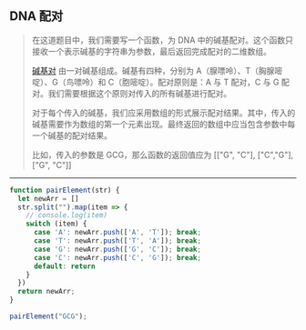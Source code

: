 ## DNA 配对

> 在这道题目中，我们需要写一个函数，为 DNA 中的碱基配对。这个函数只接收一个表示碱基的字符串为参数，最后返回完成配对的二维数组。
>
> [碱基对](http://en.wikipedia.org/wiki/Base_pair) 由一对碱基组成。碱基有四种，分别为 A（腺嘌呤）、T（胸腺嘧啶）、G（鸟嘌呤）和 C（胞嘧啶）。配对原则是：A 与 T 配对，C 与 G 配对。我们需要根据这个原则对传入的所有碱基进行配对。
>
> 对于每个传入的碱基，我们应采用数组的形式展示配对结果。其中，传入的碱基需要作为数组的第一个元素出现。最终返回的数组中应当包含参数中每一个碱基的配对结果。
>
> 比如，传入的参数是 GCG，那么函数的返回值应为 [["G", "C"], ["C","G"],["G", "C"]]

---

```js
function pairElement(str) {
  let newArr = []
  str.split("").map(item => {
    // console.log(item)
    switch (item) {
      case 'A': newArr.push(['A', 'T']); break;
      case 'T': newArr.push(['T', 'A']); break;
      case 'G': newArr.push(['G', 'C']); break;
      case 'C': newArr.push(['C', 'G']); break;
      default: return
    }
  })
  return newArr;
}

pairElement("GCG");
```

